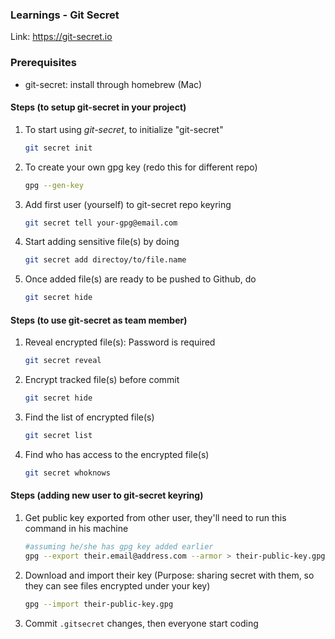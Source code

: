 ### Learnings - Git Secret

Link: https://git-secret.io

### Prerequisites

- git-secret: install through homebrew (Mac)

#### Steps (to setup git-secret in your project)

1. To start using *git-secret*, to initialize "git-secret"
	```bash
	git secret init
	```

1. To create your own gpg key (redo this for different repo)
	```bash
	gpg --gen-key
	```
1. Add first user (yourself) to git-secret repo keyring
	```bash
	git secret tell your-gpg@email.com
	```

1. Start adding sensitive file(s) by doing
	```bash
	git secret add directoy/to/file.name
	```

1. Once added file(s) are ready to be pushed to Github, do
	```bash
	git secret hide
	```

#### Steps (to use git-secret as team member)
1. Reveal encrypted file(s): Password is required
	```bash
	git secret reveal
	```

1. Encrypt tracked file(s) before commit
	```bash
	git secret hide
	```

1. Find the list of encrypted file(s)
	```bash
	git secret list
	```

1. Find who has access to the encrypted file(s)
	```bash
	git secret whoknows
	```

#### Steps (adding new user to git-secret keyring)

1. Get public key exported from other user, they'll need to run this command in his machine
	```bash
	#assuming he/she has gpg key added earlier
	gpg --export their.email@address.com --armor > their-public-key.gpg
	```

1. Download and import their key (Purpose: sharing secret with them, so they can see files encrypted under your key)
	```bash
	gpg --import their-public-key.gpg
	```

1. Commit `.gitsecret` changes, then everyone start coding
